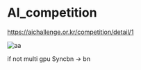 # AI_competition

https://aichallenge.or.kr/competition/detail/1

![aa](https://user-images.githubusercontent.com/79159191/178395302-0694c9be-47d7-48c3-9893-3d03e03d4ad3.jpg)


if not multi gpu
Syncbn -> bn
